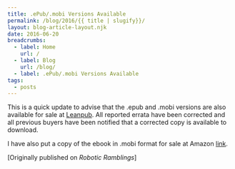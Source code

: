 ```yaml
---
title: .ePub/.mobi Versions Available
permalink: /blog/2016/{{ title | slugify}}/
layout: blog-article-layout.njk
date: 2016-06-20
breadcrumbs:
  - label: Home
    url: /
  - label: Blog
    url: /blog/
  - label: .ePub/.mobi Versions Available
tags:
  - posts
---
```


<!-- Excerpt Start -->

This is a quick update to advise that the .epub and .mobi versions are also available for sale at [Leanpub](https://web.archive.org/web/20190414105622/https://leanpub.com/agitr_v1). All reported errata have been corrected and all previous buyers have been notified that a corrected copy is available to download.

<!-- Excerpt End -->

I have also put a copy of the ebook in .mobi format for sale at Amazon [link](https://web.archive.org/web/20190414105622/https://www.amazon.com/Gentle-Introduction-Robotics-mBlock-mBot-ebook/dp/B01G17R38C/ref=sr_1_1?s=digital-text&ie=UTF8&qid=1466458121&sr=1-1&keywords=mbot).

<div class="center-text">

[Originally published on _Robotic Ramblings_]

</div>
